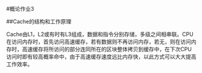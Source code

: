 #概论作业3

##Cache的结构和工作原理

Cache由L1，L2或有时有L3组成，数据和指令分别存储，多级之间相串联。CPU在访问内存时，首先访问高速缓存，若有数据则不再访问内存，若无，则在访问内存时，高速缓存将所访问的部分连同所在的区块整体拷贝到缓存中，在下次CPU访问时即有较高概率命中，由于高速缓存速度远比内存快，以此方式可以大大提高工作效率。
